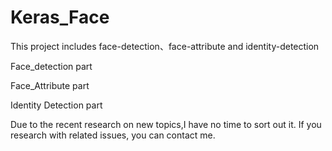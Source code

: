 # Keras_Face
This project includes face-detection、face-attribute and identity-detection

Face_detection part

Face_Attribute part

Identity Detection part

Due to the recent research on new topics,I have no time to sort out it. If you research with related issues, you can contact me.
